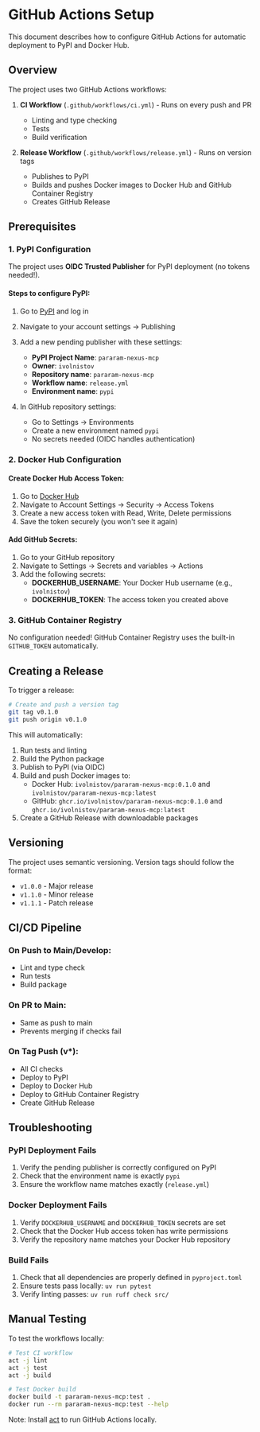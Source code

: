 # GitHub Actions Setup

This document describes how to configure GitHub Actions for automatic deployment to PyPI and Docker Hub.

## Overview

The project uses two GitHub Actions workflows:

1. **CI Workflow** (`.github/workflows/ci.yml`) - Runs on every push and PR
   - Linting and type checking
   - Tests
   - Build verification

2. **Release Workflow** (`.github/workflows/release.yml`) - Runs on version tags
   - Publishes to PyPI
   - Builds and pushes Docker images to Docker Hub and GitHub Container Registry
   - Creates GitHub Release

## Prerequisites

### 1. PyPI Configuration

The project uses **OIDC Trusted Publisher** for PyPI deployment (no tokens needed!).

#### Steps to configure PyPI:

1. Go to [PyPI](https://pypi.org/) and log in
2. Navigate to your account settings → Publishing
3. Add a new pending publisher with these settings:
   - **PyPI Project Name**: `pararam-nexus-mcp`
   - **Owner**: `ivolnistov`
   - **Repository name**: `pararam-nexus-mcp`
   - **Workflow name**: `release.yml`
   - **Environment name**: `pypi`

4. In GitHub repository settings:
   - Go to Settings → Environments
   - Create a new environment named `pypi`
   - No secrets needed (OIDC handles authentication)

### 2. Docker Hub Configuration

#### Create Docker Hub Access Token:

1. Go to [Docker Hub](https://hub.docker.com/)
2. Navigate to Account Settings → Security → Access Tokens
3. Create a new access token with Read, Write, Delete permissions
4. Save the token securely (you won't see it again)

#### Add GitHub Secrets:

1. Go to your GitHub repository
2. Navigate to Settings → Secrets and variables → Actions
3. Add the following secrets:
   - **DOCKERHUB_USERNAME**: Your Docker Hub username (e.g., `ivolnistov`)
   - **DOCKERHUB_TOKEN**: The access token you created above

### 3. GitHub Container Registry

No configuration needed! GitHub Container Registry uses the built-in `GITHUB_TOKEN` automatically.

## Creating a Release

To trigger a release:

```bash
# Create and push a version tag
git tag v0.1.0
git push origin v0.1.0
```

This will automatically:
1. Run tests and linting
2. Build the Python package
3. Publish to PyPI (via OIDC)
4. Build and push Docker images to:
   - Docker Hub: `ivolnistov/pararam-nexus-mcp:0.1.0` and `ivolnistov/pararam-nexus-mcp:latest`
   - GitHub: `ghcr.io/ivolnistov/pararam-nexus-mcp:0.1.0` and `ghcr.io/ivolnistov/pararam-nexus-mcp:latest`
5. Create a GitHub Release with downloadable packages

## Versioning

The project uses semantic versioning. Version tags should follow the format:
- `v1.0.0` - Major release
- `v1.1.0` - Minor release
- `v1.1.1` - Patch release

## CI/CD Pipeline

### On Push to Main/Develop:
- Lint and type check
- Run tests
- Build package

### On PR to Main:
- Same as push to main
- Prevents merging if checks fail

### On Tag Push (v*):
- All CI checks
- Deploy to PyPI
- Deploy to Docker Hub
- Deploy to GitHub Container Registry
- Create GitHub Release

## Troubleshooting

### PyPI Deployment Fails

1. Verify the pending publisher is correctly configured on PyPI
2. Check that the environment name is exactly `pypi`
3. Ensure the workflow name matches exactly (`release.yml`)

### Docker Deployment Fails

1. Verify `DOCKERHUB_USERNAME` and `DOCKERHUB_TOKEN` secrets are set
2. Check that the Docker Hub access token has write permissions
3. Verify the repository name matches your Docker Hub repository

### Build Fails

1. Check that all dependencies are properly defined in `pyproject.toml`
2. Ensure tests pass locally: `uv run pytest`
3. Verify linting passes: `uv run ruff check src/`

## Manual Testing

To test the workflows locally:

```bash
# Test CI workflow
act -j lint
act -j test
act -j build

# Test Docker build
docker build -t pararam-nexus-mcp:test .
docker run --rm pararam-nexus-mcp:test --help
```

Note: Install [act](https://github.com/nektos/act) to run GitHub Actions locally.
